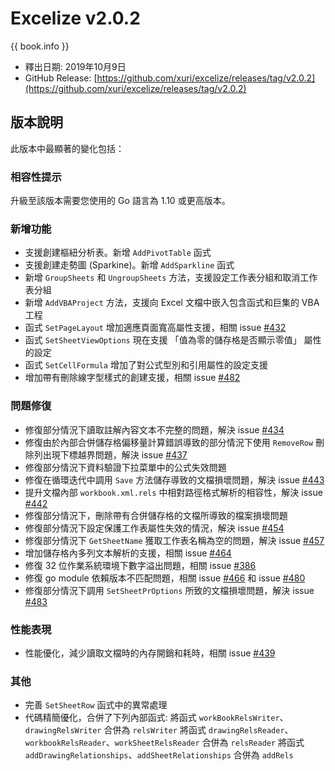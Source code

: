 # Excelize v2.0.2

{{ book.info }}

* 釋出日期: 2019年10月9日
* GitHub Release: [https://github.com/xuri/excelize/releases/tag/v2.0.2](https://github.com/xuri/excelize/releases/tag/v2.0.2)

## 版本說明

此版本中最顯著的變化包括：

### 相容性提示

升級至該版本需要您使用的 Go 語言為 1.10 或更高版本。

### 新增功能

* 支援創建樞紐分析表。新增 `AddPivotTable` 函式
* 支援創建走勢圖 (Sparkine)。新增 `AddSparkline` 函式
* 新增 `GroupSheets` 和 `UngroupSheets` 方法，支援設定工作表分組和取消工作表分組
* 新增 `AddVBAProject` 方法，支援向 Excel 文檔中嵌入包含函式和巨集的 VBA 工程
* 函式 `SetPageLayout` 增加適應頁面寬高屬性支援，相關 issue [#432](https://github.com/xuri/excelize/issues/432)
* 函式 `SetSheetViewOptions` 現在支援 「值為零的儲存格是否顯示零值」 屬性的設定
* 函式 `SetCellFormula` 增加了對公式型別和引用屬性的設定支援
* 增加帶有刪除線字型樣式的創建支援，相關 issue [#482](https://github.com/xuri/excelize/issues/482)

### 問題修復

* 修復部分情況下讀取註解內容文本不完整的問題，解決 issue [#434](https://github.com/xuri/excelize/issues/434)
* 修復由於內部合併儲存格偏移量計算錯誤導致的部分情況下使用 `RemoveRow` 刪除列出現下標越界問題，解決 issue [#437](https://github.com/xuri/excelize/issues/437)
* 修復部分情況下資料驗證下拉菜單中的公式失效問題
* 修復在循環迭代中調用 `Save` 方法儲存導致的文檔損壞問題，解決 issue [#443](https://github.com/xuri/excelize/issues/443)
* 提升文檔內部 `workbook.xml.rels` 中相對路徑格式解析的相容性，解決 issue [#442](https://github.com/xuri/excelize/issues/442)
* 修復部分情況下，刪除帶有合併儲存格的文檔所導致的檔案損壞問題
* 修復部分情況下設定保護工作表屬性失效的情況，解決 issue [#454](https://github.com/xuri/excelize/issues/454)
* 修復部分情況下 `GetSheetName` 獲取工作表名稱為空的問題，解決 issue [#457](https://github.com/xuri/excelize/issues/457)
* 增加儲存格內多列文本解析的支援，相關 issue [#464](https://github.com/xuri/excelize/issues/464)
* 修復 32 位作業系統環境下數字溢出問題，相關 issue [#386](https://github.com/xuri/excelize/issues/386)
* 修復 go module 依賴版本不匹配問題，相關 issue [#466](https://github.com/xuri/excelize/issues/466) 和 issue [#480](https://github.com/xuri/excelize/issues/480)
* 修復部分情況下調用 `SetSheetPrOptions` 所致的文檔損壞問題，解決 issue [#483](https://github.com/xuri/excelize/issues/483)

### 性能表現

* 性能優化，減少讀取文檔時的內存開銷和耗時，相關 issue [#439](https://github.com/xuri/excelize/issues/439)

### 其他

* 完善 `SetSheetRow` 函式中的異常處理
* 代碼精簡優化，合併了下列內部函式:
將函式 `workBookRelsWriter`、`drawingRelsWriter` 合併為 `relsWriter`
將函式 `drawingRelsReader`、`workbookRelsReader`、`workSheetRelsReader` 合併為 `relsReader`
將函式 `addDrawingRelationships`、`addSheetRelationships` 合併為 `addRels`
